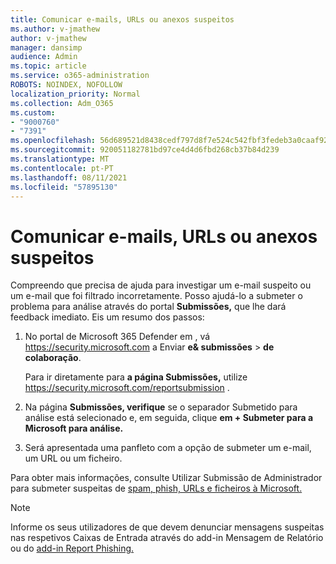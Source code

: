 ```yaml
---
title: Comunicar e-mails, URLs ou anexos suspeitos
ms.author: v-jmathew
author: v-jmathew
manager: dansimp
audience: Admin
ms.topic: article
ms.service: o365-administration
ROBOTS: NOINDEX, NOFOLLOW
localization_priority: Normal
ms.collection: Adm_O365
ms.custom:
- "9000760"
- "7391"
ms.openlocfilehash: 56d689521d8438cedf797d8f7e524c542fbf3fedeb3a0caaf92b6b2cff1dd9bb
ms.sourcegitcommit: 920051182781bd97ce4d4d6fbd268cb37b84d239
ms.translationtype: MT
ms.contentlocale: pt-PT
ms.lasthandoff: 08/11/2021
ms.locfileid: "57895130"
---
```

# <a name="report-suspicious-emails-urls-or-attachments"></a>Comunicar e-mails, URLs ou anexos suspeitos

Compreendo que precisa de ajuda para investigar um e-mail suspeito ou um e-mail que foi filtrado incorretamente. Posso ajudá-lo a submeter o problema para análise através do portal **Submissões,** que lhe dará feedback imediato. Eis um resumo dos passos:

1. No portal de Microsoft 365 Defender em , vá <https://security.microsoft.com> a Enviar **e& submissões** \> **de colaboração**.

   Para ir diretamente para **a página Submissões,** utilize <https://security.microsoft.com/reportsubmission> .

2. Na página **Submissões, verifique**  se o separador Submetido para análise está selecionado e, em seguida, clique **em + Submeter para a Microsoft para análise.**

3. Será apresentada uma panfleto com a opção de submeter um e-mail, um URL ou um ficheiro.

Para obter mais informações, consulte Utilizar Submissão de Administrador para submeter suspeitas de [spam, phish, URLs e ficheiros à Microsoft.](https://docs.microsoft.com/microsoft-365/security/office-365-security/admin-submission)

> [!NOTE]
> Informe os seus utilizadores de que devem denunciar mensagens suspeitas nas respetivos Caixas de Entrada através do add-in Mensagem de Relatório ou do [add-in Report Phishing.](https://docs.microsoft.com/microsoft-365/security/office-365-security/enable-the-report-message-add-in)
